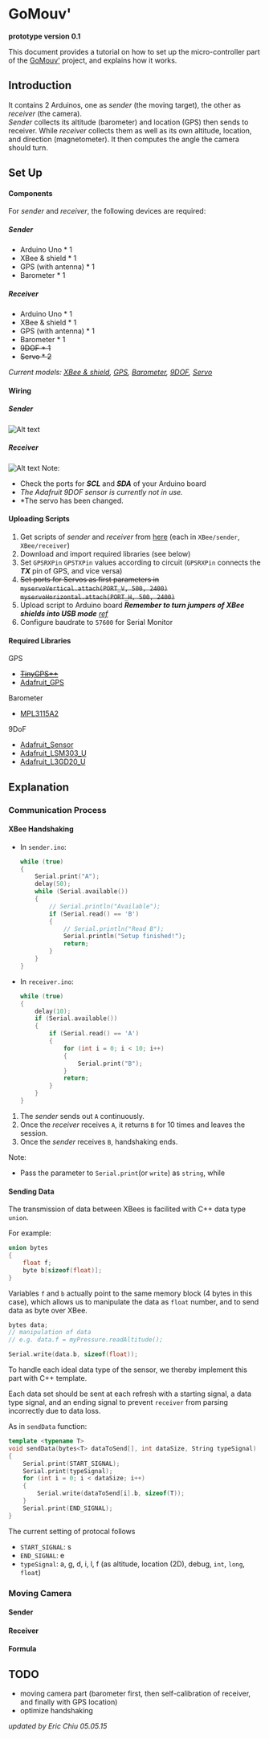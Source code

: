 GoMouv'
=======
**prototype version 0.1**

This document provides a tutorial on how to set up the micro-controller part of the [GoMouv'](https://sites.google.com/site/20142015gr08/home) project, and explains how it works.

## Introduction
It contains 2 Arduinos, one as *sender* (the moving target), the other as *receiver* (the camera).  
*Sender* collects its altitude (barometer) and location (GPS) then sends to receiver. While *receiver* collects them as well as its own altitude, location, and direction (magnetometer). It then computes the angle the camera should turn.

## Set Up
#### Components
For *sender* and *receiver*, the following devices are required:
##### Sender
* Arduino Uno * 1
* XBee & shield * 1
* GPS (with antenna) * 1
* Barometer * 1

##### Receiver
* Arduino Uno * 1
* XBee & shield * 1
* GPS (with antenna) * 1
* Barometer * 1
* ~~9DOF * 1~~
* ~~Servo * 2~~

*Current models: [XBee & shield](http://www.cooking-hacks.com/shop/arduino/arduino-xbee-802-15-4), [GPS](http://www.adafruit.com/product/746), [Barometer](http://www.adafruit.com/product/1893), [9DOF](http://www.adafruit.com/product/1714), [Servo](http://www.miniplanes.fr/servos/tower-pro/mini-servo-9g-towerpro-sg90-p-2995.html)*

#### Wiring
##### Sender
![Alt text](https://dl.dropboxusercontent.com/u/17953813/img/sender.png "sender's sketch")
##### Receiver
![Alt text](https://dl.dropboxusercontent.com/u/17953813/img/receiver.png "receiver's sketch")
Note:
* Check the ports for ***SCL*** and ***SDA*** of your Arduino board
* *The Adafruit 9DOF sensor is currently not in use.*
* *The servo has been changed.

#### Uploading Scripts
1. Get scripts of *sender* and *receiver* from [here](https://github.com/linoor/MecatroMouve/tree/master) (each in `XBee/sender`,  `XBee/receiver`)
2. Download and import required libraries (see below)
3. Set `GPSRXPin` `GPSTXPin` values according to circuit (`GPSRXPin` connects the ***TX*** pin of GPS, and vice versa)
4. ~~Set ports for Servos as first parameters in
  `myservoVertical.attach(PORT_V, 500, 2400)` `myservoHorizontal.attach(PORT_H, 500, 2400)`~~
5. Upload script to Arduino board
  ***Remember to turn jumpers of XBee shields into USB mode*** *[ref](http://electronics.stackexchange.com/questions/25574/xbee-shield-turning-jumper-settings-into-on-off-xbee-usb-manual-switch)*
6. Configure baudrate to `57600` for Serial Monitor

#### Required Libraries
GPS
* ~~[TinyGPS++](https://github.com/mikalhart/TinyGPSPlus/releases)~~
* [Adafruit_GPS](https://github.com/adafruit/Adafruit-GPS-Library)

Barometer
* [MPL3115A2](https://github.com/adafruit/Adafruit_MPL3115A2_Library)

9DoF
* [Adafruit_Sensor](https://github.com/adafruit/Adafruit_Sensor)
* [Adafruit_LSM303_U](https://github.com/adafruit/Adafruit_LSM303DLHC)
* [Adafruit_L3GD20_U](https://github.com/adafruit/Adafruit_L3GD20_U)

## Explanation
### Communication Process
#### XBee Handshaking
* In `sender.ino`:
    ``` cpp
    while (true)
    {
        Serial.print("A");
        delay(50);
        while (Serial.available())
        {
            // Serial.println("Available");
            if (Serial.read() == 'B')
            {
                // Serial.println("Read B");
                Serial.println("Setup finished!");
                return;
            }
        }
    }
    ```

* In `receiver.ino`:
    ``` cpp
    while (true)
    {
        delay(10);
        if (Serial.available())
        {
            if (Serial.read() == 'A')
            {
                for (int i = 0; i < 10; i++)
                {
                    Serial.print("B");
                }
                return;
            }
        }
    }
    ```

1. The *sender* sends out `A` continuously.
2. Once the *receiver* receives `A`, it returns `B` for 10 times and leaves the session.
3. Once the *sender* receives `B`, handshaking ends.

Note:
* Pass the parameter to `Serial.print`(or `write`) as `string`, while

#### Sending Data

The transmission of data between XBees is facilited with C++ data type `union`.

For example:

```cpp
union bytes
{
    float f;
    byte b[sizeof(float)];
}
```

Variables `f` and `b` actually point to the same memory block (4 bytes in this case), which allows us to manipulate the data as `float` number, and to send data as byte over XBee.

``` cpp
bytes data;
// manipulation of data
// e.g. data.f = myPressure.readAltitude();

Serial.write(data.b, sizeof(float));
```

To handle each ideal data type of the sensor, we thereby implement this part with C++ template.

Each data set should be sent at each refresh with a starting signal, a data type signal, and an ending signal to prevent `receiver` from parsing incorrectly due to data loss.

As in `sendData` function:
``` cpp
template <typename T>
void sendData(bytes<T> dataToSend[], int dataSize, String typeSignal)
{
    Serial.print(START_SIGNAL);
    Serial.print(typeSignal);
    for (int i = 0; i < dataSize; i++)
    {
        Serial.write(dataToSend[i].b, sizeof(T));
    }
    Serial.print(END_SIGNAL);
}
```
The current setting of protocal follows
* `START_SIGNAL`: s
* `END_SIGNAL`: e
* `typeSignal`: a, g, d, i, l, f (as altitude, location (2D), debug, `int`, `long`, `float`)


### Moving Camera
#### Sender
#### Receiver
#### Formula

## TODO
* moving camera part (barometer first, then self-calibration of receiver, and finally with GPS location)
* optimize handshaking

*updated by Eric Chiu 05.05.15*
